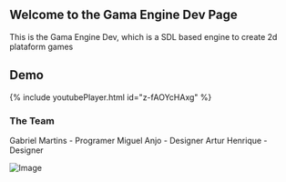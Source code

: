 ## Welcome to the Gama Engine Dev Page

This is the Gama Engine Dev, which is a SDL based engine to create 2d plataform games  

## Demo
{% include youtubePlayer.html id="z-fAOYcHAxg" %}  

### The Team

Gabriel Martins - Programer
Miguel Anjo - Designer
Artur Henrique - Designer

![Image](https://i.imgur.com/8GVXJ0c.png)
